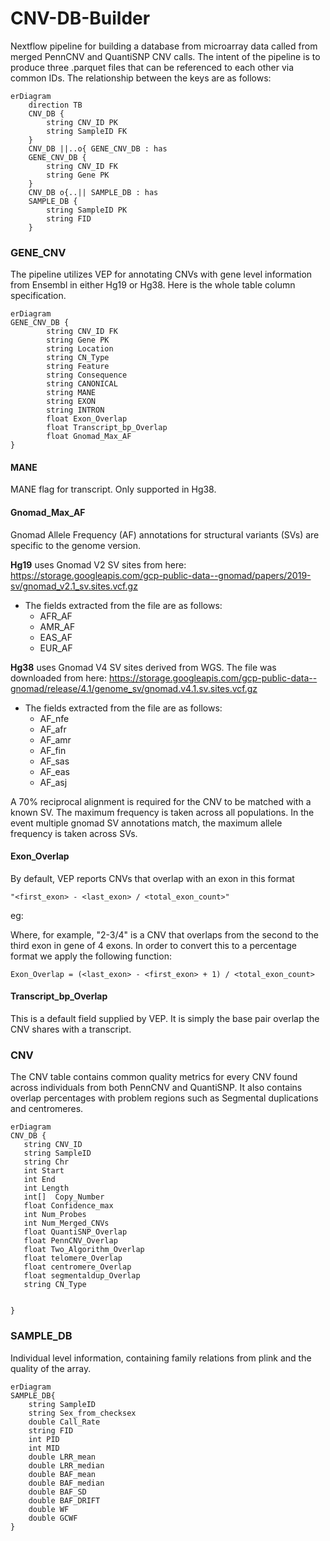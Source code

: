 # CNV-DB-Builder

Nextflow pipeline for building a database from microarray data called from merged PennCNV and QuantiSNP CNV calls. The intent of the pipeline is to produce three .parquet files that can be referenced to each other via common IDs. The relationship between the keys are as follows:


```mermaid
erDiagram
    direction TB
    CNV_DB {
        string CNV_ID PK
		string SampleID FK
    }
	CNV_DB ||..o{ GENE_CNV_DB : has
    GENE_CNV_DB {
        string CNV_ID FK
		string Gene PK
    }
	CNV_DB o{..|| SAMPLE_DB : has
    SAMPLE_DB {
        string SampleID PK
		string FID 
    }
```
### GENE_CNV
The pipeline utilizes VEP for annotating CNVs with gene level information from Ensembl in either Hg19 or Hg38. Here is the whole table column specification.

```mermaid
erDiagram
GENE_CNV_DB {
        string CNV_ID FK
		string Gene PK
        string Location
        string CN_Type
        string Feature
        string Consequence
        string CANONICAL
        string MANE
        string EXON
        string INTRON
        float Exon_Overlap
        float Transcript_bp_Overlap
        float Gnomad_Max_AF
}
```
#### MANE 
MANE flag for transcript. Only supported in Hg38.
#### Gnomad_Max_AF 

Gnomad Allele Frequency (AF) annotations  for structural variants (SVs) are specific to the genome version.

__Hg19__ uses Gnomad V2 SV sites from here:
 https://storage.googleapis.com/gcp-public-data--gnomad/papers/2019-sv/gnomad_v2.1_sv.sites.vcf.gz
    
- The fields extracted from the file are as follows:
    - AFR_AF
    - AMR_AF
    - EAS_AF
    - EUR_AF 

 __Hg38__ uses Gnomad V4 SV sites derived from WGS. The file was downloaded from here: https://storage.googleapis.com/gcp-public-data--gnomad/release/4.1/genome_sv/gnomad.v4.1.sv.sites.vcf.gz
 
 - The fields extracted from the file are as follows:
    - AF_nfe
    - AF_afr
    - AF_amr
    - AF_fin
    - AF_sas
    - AF_eas
    - AF_asj


A 70% reciprocal alignment is required for the CNV to be matched with a known SV. The maximum frequency is taken across all populations. In the event multiple gnomad SV annotations match, the maximum allele frequency is taken across SVs.

#### Exon_Overlap

By default, VEP reports CNVs that overlap with an exon in this format

    "<first_exon> - <last_exon> / <total_exon_count>"

eg:

Where, for example, "2-3/4" is a CNV that overlaps from the second to the third exon in gene of 4 exons. In order to convert this to a percentage format we apply the following function:

    Exon_Overlap = (<last_exon> - <first_exon> + 1) / <total_exon_count>

#### Transcript_bp_Overlap

This is a default field supplied by VEP. It is simply the base pair overlap the CNV shares with a transcript.

### CNV
 The CNV table contains common quality metrics for every CNV found across individuals from both PennCNV and QuantiSNP. It also contains overlap percentages with problem regions such as Segmental duplications and centromeres. 

 ```mermaid
erDiagram
CNV_DB {
    string CNV_ID
    string SampleID
    string Chr
    int Start
    int End
    int Length
    int[]  Copy_Number
    float Confidence_max
    int Num_Probes
    int Num_Merged_CNVs
    float QuantiSNP_Overlap
    float PennCNV_Overlap
    float Two_Algorithm_Overlap
    float telomere_Overlap
    float centromere_Overlap
    float segmentaldup_Overlap
    string CN_Type


}
```

 ### SAMPLE_DB
 Individual level information, containing family relations from plink and the quality of the array. 

```mermaid
erDiagram
SAMPLE_DB{
    string SampleID
    string Sex_from_checksex
    double Call_Rate
    string FID
    int PID
    int MID
    double LRR_mean
    double LRR_median
    double BAF_mean 
    double BAF_median
    double BAF_SD
    double BAF_DRIFT
    double WF
    double GCWF
}
```


